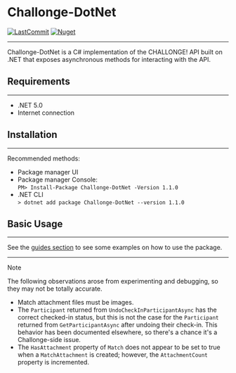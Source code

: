﻿---
uid: homepage
---

# Challonge-DotNet
[![LastCommit](https://img.shields.io/github/last-commit/jacobhood/Challonge-DotNet?style=flat&logo=github)](https://github.com/jacobhood/Challonge-DotNet)
[![Nuget](https://img.shields.io/nuget/v/Challonge-DotNet?style=flat&logo=nuget)](https://www.nuget.org/packages/Challonge-DotNet)
***
Challonge-DotNet is a C# implementation of the CHALLONGE! API built on .NET that exposes asynchronous
methods for interacting with the API.

## Requirements
***
- .NET 5.0
- Internet connection

## Installation
***
Recommended methods:
- Package manager UI
- Package manager Console:\
```PM> Install-Package Challonge-DotNet -Version 1.1.0```
- .NET CLI\
```> dotnet add package Challonge-DotNet --version 1.1.0```

## Basic Usage
***
See the [guides section](xref:guides_gettingStarted) to see some examples on how to use the package.

*** 
> [!NOTE]
> The following observations arose from experimenting and debugging, so they may not be totally accurate.
> - Match attachment files must be images.
> - The `Participant` returned from `UndoCheckInParticipantAsync` has the correct checked-in status,
> but this is not the case for the `Participant` returned from `GetParticipantAsync` after undoing their check-in. 
> This behavior has been documented elsewhere, so there's a chance it's a Challonge-side issue.
> - The `HasAttachment` property of `Match` does not appear to be set to true when a `MatchAttachment` is created; however, the `AttachmentCount` property
> is incremented.
